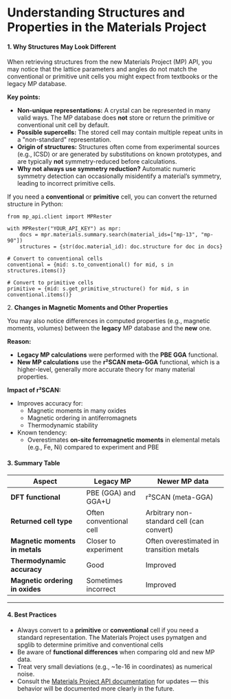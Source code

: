 # Understanding Structures and Properties in the Materials Project

#### 1. **Why Structures May Look Different**

When retrieving structures from the new Materials Project (MP) API, you may notice that the lattice parameters and angles do not match the conventional or primitive unit cells you might expect from textbooks or the legacy MP database.

**Key points:**

* **Non-unique representations:** A crystal can be represented in many valid ways. The MP database does **not** store or return the primitive or conventional unit cell by default.
* **Possible supercells:** The stored cell may contain multiple repeat units in a "non-standard" representation.
* **Origin of structures:** Structures often come from experimental sources (e.g., ICSD) or are generated by substitutions on known prototypes, and are typically **not** symmetry-reduced before calculations.
* **Why not always use symmetry reduction?** Automatic numeric symmetry detection can occasionally misidentify a material’s symmetry, leading to incorrect primitive cells.

If you need a **conventional** or **primitive** cell, you can convert the returned structure in Python:

```
from mp_api.client import MPRester

with MPRester("YOUR_API_KEY") as mpr:
    docs = mpr.materials.summary.search(material_ids=["mp-13", "mp-90"])
    structures = {str(doc.material_id): doc.structure for doc in docs}

# Convert to conventional cells
conventional = {mid: s.to_conventional() for mid, s in structures.items()}

# Convert to primitive cells
primitive = {mid: s.get_primitive_structure() for mid, s in conventional.items()}
```

2\. **Changes in Magnetic Moments and Other Properties**

You may also notice differences in computed properties (e.g., magnetic moments, volumes) between the **legacy** MP database and the **new** one.

**Reason:**

* **Legacy MP calculations** were performed with the **PBE GGA** functional.
* **New MP calculations** use the **r²SCAN meta-GGA** functional, which is a higher-level, generally more accurate theory for many material properties.

**Impact of r²SCAN:**

* Improves accuracy for:
  * Magnetic moments in many oxides
  * Magnetic ordering in antiferromagnets
  * Thermodynamic stability
* Known tendency:
  * Overestimates **on-site ferromagnetic moments** in elemental metals (e.g., Fe, Ni) compared to experiment and PBE

#### 3. **Summary Table**

| Aspect                          | Legacy MP               | Newer MP data                             |
| ------------------------------- | ----------------------- | ----------------------------------------- |
| **DFT functional**              | PBE (GGA) and GGA+U     | r²SCAN (meta-GGA)                         |
| **Returned cell type**          | Often conventional cell | Arbitrary non-standard cell (can convert) |
| **Magnetic moments in metals**  | Closer to experiment    | Often overestimated in transition metals  |
| **Thermodynamic accuracy**      | Good                    | Improved                                  |
| **Magnetic ordering in oxides** | Sometimes incorrect     | Improved                                  |

***

#### 4. **Best Practices**

* Always convert to a **primitive** or **conventional** cell if you need a standard representation. The Materials Project uses pymatgen and spglib to determine primitive and conventional cells
* Be aware of **functional differences** when comparing old and new MP data.
* Treat very small deviations (e.g., \~1e-16 in coordinates) as numerical noise.
* Consult the [Materials Project API documentation](https://materialsproject.org/) for updates — this behavior will be documented more clearly in the future.

